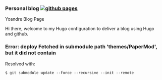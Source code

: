 ### Personal blog  [![github pages](https://github.com/yoandresaav/blog/actions/workflows/gh-pages.yml/badge.svg)](https://github.com/yoandresaav/blog/actions/workflows/gh-pages.yml)

Yoandre Blog Page

Hi there, welcome to my Hugo configuration to deliver a blog using Hugo and github.


### Error: deploy Fetched in submodule path 'themes/PaperMod', but it did not contain

Resolved with:

```
$ git submodule update --force --recursive --init --remote
```
